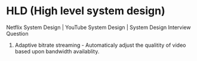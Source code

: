# HLD (High level system design)

Netflix System Design | YouTube System Design | System Design Interview Question

1. Adaptive bitrate streaming - Automaticaly adjust the qualitity of video based upon bandwidth availablity.


